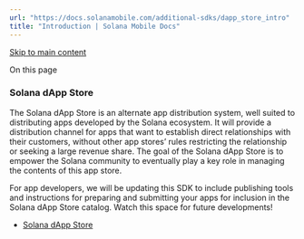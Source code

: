 ```yaml
---
url: "https://docs.solanamobile.com/additional-sdks/dapp_store_intro"
title: "Introduction | Solana Mobile Docs"
---
```


[Skip to main content](https://docs.solanamobile.com/additional-sdks/dapp_store_intro#__docusaurus_skipToContent_fallback)

On this page

### Solana dApp Store [​](https://docs.solanamobile.com/additional-sdks/dapp_store_intro\#solana-dapp-store "Direct link to Solana dApp Store")

The Solana dApp Store is an alternate app distribution system, well suited to distributing apps developed by the Solana ecosystem. It will provide a distribution channel for apps that want to establish direct relationships with their customers, without other app stores’ rules restricting the relationship or seeking a large revenue share. The goal of the Solana dApp Store is to empower the Solana community to eventually play a key role in managing the contents of this app store.

For app developers, we will be updating this SDK to include publishing tools and instructions for preparing and submitting your apps for inclusion in the Solana dApp Store catalog. Watch this space for future developments!

- [Solana dApp Store](https://docs.solanamobile.com/additional-sdks/dapp_store_intro#solana-dapp-store)